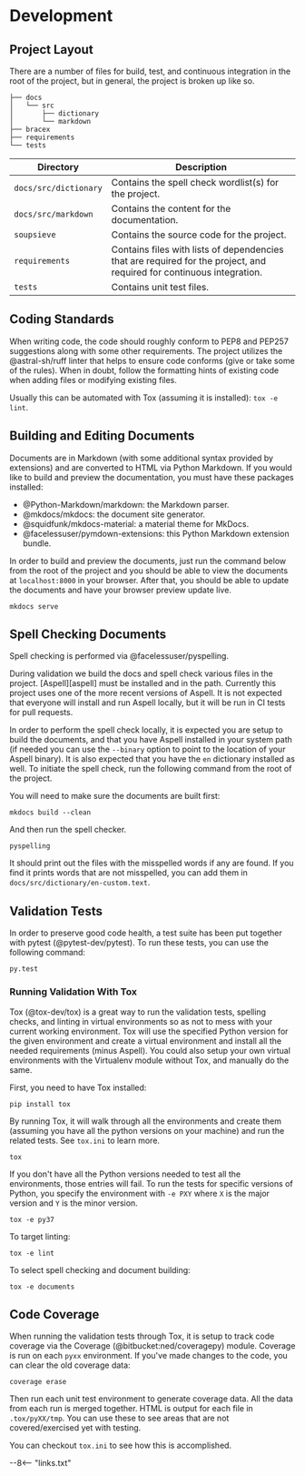 # Development

## Project Layout

There are a number of files for build, test, and continuous integration in the root of the project, but in general, the
project is broken up like so.

```
├── docs
│   └── src
│       ├── dictionary
│       └── markdown
├── bracex
├── requirements
└── tests
```

Directory             | Description
--------------------- | -----------
`docs/src/dictionary` | Contains the spell check wordlist(s) for the project.
`docs/src/markdown`   | Contains the content for the documentation.
`soupsieve`           | Contains the source code for the project.
`requirements`        | Contains files with lists of dependencies that are required for the project, and required for continuous integration.
`tests`               | Contains unit test files.

## Coding Standards

When writing code, the code should roughly conform to PEP8 and PEP257 suggestions along with some other requirements.
The project utilizes the @astral-sh/ruff linter that helps to ensure code conforms (give or take some of the rules).
When in doubt, follow the formatting hints of existing code when adding files or modifying existing files.

Usually this can be automated with Tox (assuming it is installed): `tox -e lint`.

## Building and Editing Documents

Documents are in Markdown (with some additional syntax provided by extensions) and are converted to HTML via Python
Markdown. If you would like to build and preview the documentation, you must have these packages installed:

-   @Python-Markdown/markdown: the Markdown parser.
-   @mkdocs/mkdocs: the document site generator.
-   @squidfunk/mkdocs-material: a material theme for MkDocs.
-   @facelessuser/pymdown-extensions: this Python Markdown extension bundle.

In order to build and preview the documents, just run the command below from the root of the project and you should be
able to view the documents at `localhost:8000` in your browser. After that, you should be able to update the documents
and have your browser preview update live.

```
mkdocs serve
```

## Spell Checking Documents

Spell checking is performed via @facelessuser/pyspelling.

During validation we build the docs and spell check various files in the project. [Aspell][aspell] must be installed and
in the path.  Currently this project uses one of the more recent versions of Aspell.  It is not expected that everyone
will install and run Aspell locally, but it will be run in CI tests for pull requests.

In order to perform the spell check locally, it is expected you are setup to build the documents, and that you have
Aspell installed in your system path (if needed you can use the `--binary` option to point to the location of your
Aspell binary). It is also expected that you have the `en` dictionary installed as well. To initiate the spell check,
run the following command from the root of the project.

You will need to make sure the documents are built first:

```
mkdocs build --clean
```

And then run the spell checker.

```
pyspelling
```

It should print out the files with the misspelled words if any are found.  If you find it prints words that are not
misspelled, you can add them in `docs/src/dictionary/en-custom.text`.

## Validation Tests

In order to preserve good code health, a test suite has been put together with pytest (@pytest-dev/pytest).  To run
these tests, you can use the following command:

```
py.test
```

### Running Validation With Tox

Tox (@tox-dev/tox) is a great way to run the validation tests, spelling checks, and linting in virtual environments so
as not to mess with your current working environment. Tox will use the specified Python version for the given
environment and create a virtual environment and install all the needed requirements (minus Aspell).  You could also
setup your own virtual environments with the Virtualenv module without Tox, and manually do the same.

First, you need to have Tox installed:

```
pip install tox
```

By running Tox, it will walk through all the environments and create them (assuming you have all the python versions on
your machine) and run the related tests.  See `tox.ini` to learn more.

```
tox
```

If you don't have all the Python versions needed to test all the environments, those entries will fail. To run the tests
for specific versions of Python, you specify the environment with `-e PXY` where `X` is the major version and `Y` is the
minor version.

```
tox -e py37
```

To target linting:

```
tox -e lint
```

To select spell checking and document building:

```
tox -e documents
```

## Code Coverage

When running the validation tests through Tox, it is setup to track code coverage via the Coverage
(@bitbucket:ned/coveragepy) module.  Coverage is run on each `pyxx` environment.  If you've made changes to the code,
you can clear the old coverage data:

```
coverage erase
```

Then run each unit test environment to generate coverage data. All the data from each run is merged together.  HTML is
output for each file in `.tox/pyXX/tmp`.  You can use these to see areas that are not covered/exercised yet with
testing.

You can checkout `tox.ini` to see how this is accomplished.

--8<-- "links.txt"
